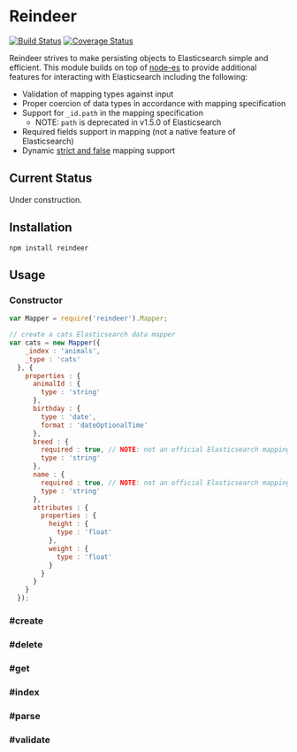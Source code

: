 # Reindeer

[![Build Status](https://travis-ci.org/brozeph/reindeer.svg)](https://travis-ci.org/brozeph/reindeer)
[![Coverage Status](https://coveralls.io/repos/brozeph/reindeer/badge.svg?branch=develop&service=github)](https://coveralls.io/github/brozeph/reindeer?branch=develop)

Reindeer strives to make persisting objects to Elasticsearch simple and efficient. This module builds on top of [node-es](https://github.com/ncb000gt/node-es) to provide additional features for interacting with Elasticsearch including the following:

* Validation of mapping types against input
* Proper coercion of data types in accordance with mapping specification
* Support for `_id.path` in the mapping specification
  * NOTE: `path` is deprecated in v1.5.0 of Elasticsearch
* Required fields support in mapping (not a native feature of Elasticsearch)
* Dynamic [strict and false](https://www.elastic.co/guide/en/elasticsearch/guide/current/dynamic-mapping.html) mapping support

## Current Status

Under construction.

## Installation

```
npm install reindeer
```

## Usage

### Constructor

```javascript
var Mapper = require('reindeer').Mapper;

// create a cats Elasticsearch data mapper
var cats = new Mapper({
    _index : 'animals',
    _type : 'cats'
  }, {
    properties : {
      animalId : {
        type : 'string'
      },
      birthday : {
        type : 'date',
        format : 'dateOptionalTime'
      },
      breed : {
        required : true, // NOTE: not an official Elasticsearch mapping option
        type : 'string'
      },
      name : {
        required : true, // NOTE: not an official Elasticsearch mapping option
        type : 'string'
      },
      attributes : {
        properties : {
          height : {
            type : 'float'
          },
          weight : {
            type : 'float'
          }
        }
      }
    }
  });
```

### #create

### #delete

### #get

### #index

### #parse

### #validate
